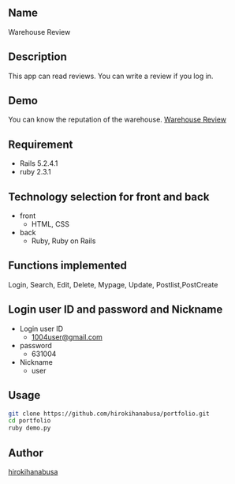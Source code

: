 ## Name
Warehouse Review

## Description
This app can read reviews. You can write a review if you log in.

## Demo
You can know the reputation of the warehouse.
[Warehouse Review](https://gyazo.com/8d8850cc6e06f6d42bf5cca9ebb6c609)

## Requirement
- Rails 5.2.4.1
- ruby 2.3.1

## Technology selection for front and back
- front
    - HTML, CSS
- back
    - Ruby, Ruby on Rails  

## Functions implemented
Login, Search, Edit, Delete, Mypage, Update, Postlist,PostCreate

## Login user ID and password and Nickname
- Login user ID
    - 1004user@gmail.com
- password
    - 631004
- Nickname
    - user

## Usage
```bash
git clone https://github.com/hirokihanabusa/portfolio.git
cd portfolio
ruby demo.py
```

## Author
[hirokihanabusa](https://github.com/hirokihanabusa)
